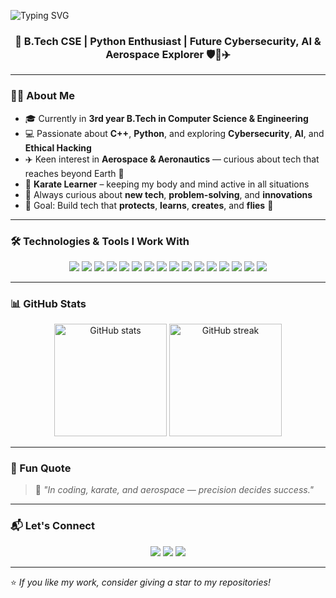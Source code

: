 <!-- README.md for Nipashree's GitHub Profile -->

![Typing SVG](https://readme-typing-svg.herokuapp.com?size=28&color=FF69B4&center=true&vCenter=true&width=800&lines=Hey+👋,+I'm+Nipashree+Bhattacharya!)


<h3 align="center">🚀 B.Tech CSE | Python Enthusiast | Future Cybersecurity, AI & Aerospace Explorer 🛡️🤖✈️</h3>

---

### 🧑‍💻 About Me
- 🎓 Currently in **3rd year B.Tech in Computer Science & Engineering**
- 💻 Passionate about **C++**, **Python**, and exploring **Cybersecurity**, **AI**, and **Ethical Hacking**
- ✈️ Keen interest in **Aerospace & Aeronautics** — curious about tech that reaches beyond Earth 🌌
- 🥋 **Karate Learner** – keeping my body and mind active in all situations
- 🌱 Always curious about **new tech**, **problem-solving**, and **innovations**
- 🎯 Goal: Build tech that **protects**, **learns**, **creates**, and **flies** 🚀

---

### 🛠️ Technologies & Tools I Work With

<p align="center">
<img src="https://img.shields.io/badge/Python-3776AB?style=for-the-badge&logo=python&logoColor=white" />
<img src="https://img.shields.io/badge/C++-00599C?style=for-the-badge&logo=cplusplus&logoColor=white" />
<img src="https://img.shields.io/badge/C-00599C?style=for-the-badge&logo=c&logoColor=white" />
<img src="https://img.shields.io/badge/Java-007396?style=for-the-badge&logo=java&logoColor=white" />
<img src="https://img.shields.io/badge/Linux-FCC624?style=for-the-badge&logo=linux&logoColor=black" />
<img src="https://img.shields.io/badge/HTML5-E34F26?style=for-the-badge&logo=html5&logoColor=white" />
<img src="https://img.shields.io/badge/Cybersecurity-0A0A0A?style=for-the-badge&logo=hackaday&logoColor=white" />
<img src="https://img.shields.io/badge/AI-FF6F00?style=for-the-badge&logo=openai&logoColor=white" />
<img src="https://img.shields.io/badge/Aerospace%20Tech-1E90FF?style=for-the-badge&logo=rocket&logoColor=white" />
<img src="https://img.shields.io/badge/Canva-00C4CC?style=for-the-badge&logo=canva&logoColor=white" />
<img src="https://img.shields.io/badge/SQL-4479A1?style=for-the-badge&logo=postgresql&logoColor=white" />
<img src="https://img.shields.io/badge/Postman-FF6C37?style=for-the-badge&logo=postman&logoColor=white" />
<img src="https://img.shields.io/badge/Flask-000000?style=for-the-badge&logo=flask&logoColor=white" />
<img src="https://img.shields.io/badge/Jinja-B41717?style=for-the-badge&logo=jinja&logoColor=white" />
<img src="https://img.shields.io/badge/NumPy-013243?style=for-the-badge&logo=numpy&logoColor=white" />
<img src="https://img.shields.io/badge/Pandas-150458?style=for-the-badge&logo=pandas&logoColor=white" />

</p>





---

### 📊 GitHub Stats
<p align="center">
<img src="https://github-readme-stats.vercel.app/api?username=Nipashree&show_icons=true&theme=tokyonight" alt="GitHub stats" height="180" />
<img src="https://github-readme-streak-stats.herokuapp.com/?user=Nipashree&theme=tokyonight" alt="GitHub streak" height="180" />
</p>

---

### 🌟 Fun Quote
> 🥋 *"In coding, karate, and aerospace — precision decides success."*

---

### 📬 Let's Connect
<p align="center">
<a href="https://github.com/Nipashree"><img src="https://img.shields.io/badge/GitHub-181717?style=for-the-badge&logo=github" /></a>
<a href="https://linkedin.com/in/YOUR-LINKEDIN"><img src="https://img.shields.io/badge/LinkedIn-0A66C2?style=for-the-badge&logo=linkedin" /></a>
<a href="mailto:YOUR-EMAIL@example.com"><img src="https://img.shields.io/badge/Email-D14836?style=for-the-badge&logo=gmail&logoColor=white" /></a>
</p>

---

⭐ *If you like my work, consider giving a star to my repositories!*
